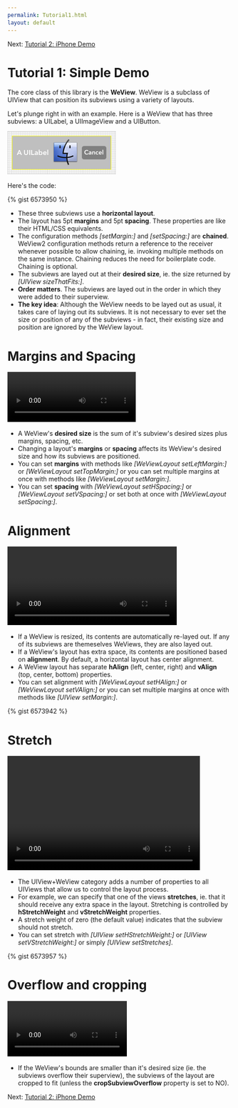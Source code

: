 ```yaml
---
permalink: Tutorial1.html
layout: default
---
```


Next\: [Tutorial 2: iPhone Demo](Tutorial2.html)

Tutorial 1: Simple Demo
==

<!-- TEMPLATE START -->

The core class of this library is the __WeView__.  WeView is a subclass of UIView that can position its subviews using a variety of layouts.

Let's plunge right in with an example.  Here is a WeView that has three subviews: a UILabel, a UIImageView and a UIButton.

![Layout Snapshot](images/snapshot-C8C60F9D-AE44-4405-B077-A3EAC0636E31-90246-0004232B38E3D685-2.png)

Here's the code:

{% gist 6573950 %}


* These three subviews use a __horizontal layout__.  
* The layout has 5pt __margins__ and 5pt __spacing__.  These properties are like their HTML/CSS equivalents.
* The configuration methods _\[setMargin:\]_ and _\[setSpacing:\]_ are __chained__.  WeView2 configuration methods return a reference to the receiver whenever possible to allow chaining, ie. invoking multiple methods on the same instance. Chaining reduces the need for boilerplate code. Chaining is optional. 
* The subviews are layed out at their __desired size__, ie. the size returned by _\[UIView sizeThatFits:\]_.
* __Order matters__.  The subviews are layed out in the order in which they were added to their superview.
* __The key idea__: Although the WeView needs to be layed out as usual, it takes care of laying out its subviews.  It is not necessary to ever set the size or position of any of the subviews - in fact, their existing size and position are ignored by the WeView layout.


Margins and Spacing
===

<video WIDTH="288" HEIGHT="112" AUTOPLAY="true" controls="true" LOOP="true" class="embedded_video" >
    <source src="videos/video-E5A4D704-7DA1-4BF8-A049-F5458EDF8B4E-76443-0005E3631CEDDA90.mp4" type="video/mp4" />
    <source src="videos/video-E5A4D704-7DA1-4BF8-A049-F5458EDF8B4E-76443-0005E3631CEDDA90.webm" type="video/webm" />
</video>

* A WeView's __desired size__ is the sum of it's subview's desired sizes plus margins, spacing, etc.
* Changing a layout's __margins__ or __spacing__ affects its WeView's desired size and how its subviews are positioned.
* You can set __margins__ with methods like _\[WeViewLayout setLeftMargin:\]_ or _\[WeViewLayout setTopMargin:\]_ or you can set multiple margins at once with methods like _\[WeViewLayout setMargin:\]_.
* You can set __spacing__ with _\[WeViewLayout setHSpacing:\]_ or _\[WeViewLayout setVSpacing:\]_ or set both at once with _\[WeViewLayout setSpacing:\]_.


Alignment 
===

<video WIDTH="380" HEIGHT="176" AUTOPLAY="true" controls="true" LOOP="true" class="embedded_video" >
    <source src="videos/video-408A68F3-4E9A-4617-BF0B-138C8DC3C9C7-76443-0005E3B3D9B61AEF.mp4" type="video/mp4" />
    <source src="videos/video-408A68F3-4E9A-4617-BF0B-138C8DC3C9C7-76443-0005E3B3D9B61AEF.webm" type="video/webm" />
</video>

* If a WeView is resized, its contents are automatically re-layed out.  If any of its subviews are themeselves WeViews, they are also layed out.
* If a WeView's layout has extra space, its contents are positioned based on __alignment__.  By default, a horizontal layout has center alignment.
* A WeView layout has separate __hAlign__ (left, center, right) and __vAlign__ (top, center, bottom) properties.
* You can set alignment with _\[WeViewLayout setHAlign:\]_ or _\[WeViewLayout setVAlign:\]_ or you can set multiple margins at once with methods like _\[UIView setMargin:\]_.

{% gist 6573942 %}


Stretch
===

<video WIDTH="432" HEIGHT="256" AUTOPLAY="true" controls="true" LOOP="true" class="embedded_video" >
    <source src="videos/videovideo-E96286B9-A865-4D1A-A76F-3CCD927011F2-76443-0005E3BFD3FAA3EE.mp4" type="video/mp4" />
    <source src="videos/video-E96286B9-A865-4D1A-A76F-3CCD927011F2-76443-0005E3BFD3FAA3EE.webm" type="video/webm" />
</video>

* The UIView+WeView category adds a number of properties to all UIViews that allow us to control the layout process.  
* For example, we can specify that one of the views __stretches__, ie. that it should receive any extra space in the layout.  Stretching is controlled by __hStretchWeight__ and __vStretchWeight__ properties.  
* A stretch weight of zero (the default value) indicates that the subview should not stretch.
* You can set stretch with _\[UIView setHStretchWeight:\]_ or _\[UIView setVStretchWeight:\]_ or simply _\[UIView setStretches\]_.

{% gist 6573957 %}


Overflow and cropping
===

<video WIDTH="268" HEIGHT="124" AUTOPLAY="true" controls="true" LOOP="true" class="embedded_video" >
    <source src="videos/video-036A3D47-789B-4CB4-B1A7-0FF87933C4DD-76443-0005E4417509FC15.mp4" type="video/mp4" />
    <source src="videos/video-036A3D47-789B-4CB4-B1A7-0FF87933C4DD-76443-0005E4417509FC15.webm" type="video/webm" />
</video>

* If the WeView's bounds are smaller than it's desired size (ie. the subviews overflow their superview), the subviews of the layout are cropped to fit (unless the __cropSubviewOverflow__ property is set to NO).

<!-- TEMPLATE END -->

Next\: [Tutorial 2: iPhone Demo](Tutorial2.html)